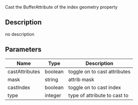 Cast the BufferAttribute of the index geometry property



## Description
no description
## Parameters

<table>
<thead>
	<tr>
		<th>Name</th>
		<th>Type</th>
		<th>Description</th>
	</tr>
</thead>
<tr>
	<td>castAttributes</td>
	<td><div class='bg-emerald-800 px-2 py-px text-white rounded-sm'>boolean</div></td>
	<td>toggle on to cast attributes</td>
</tr>
<tr>
	<td>mask</td>
	<td><div class='bg-purple-800 px-2 py-px text-white rounded-sm'>string</div></td>
	<td>attrib mask</td>
</tr>
<tr>
	<td>castIndex</td>
	<td><div class='bg-emerald-800 px-2 py-px text-white rounded-sm'>boolean</div></td>
	<td>toggle on to cast index</td>
</tr>
<tr>
	<td>type</td>
	<td><div class='bg-orange-800 px-2 py-px text-white rounded-sm'>integer</div></td>
	<td>type of attribute to cast to</td>
</tr>
</table>